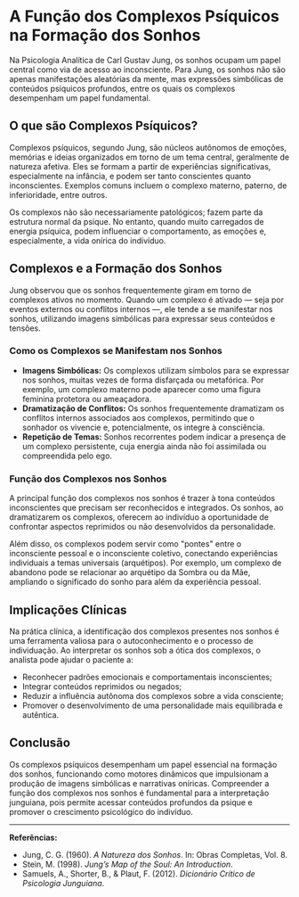 
# A Função dos Complexos Psíquicos na Formação dos Sonhos

Na Psicologia Analítica de Carl Gustav Jung, os sonhos ocupam um papel central como via de acesso ao inconsciente. Para Jung, os sonhos não são apenas manifestações aleatórias da mente, mas expressões simbólicas de conteúdos psíquicos profundos, entre os quais os complexos desempenham um papel fundamental.

## O que são Complexos Psíquicos?

Complexos psíquicos, segundo Jung, são núcleos autônomos de emoções, memórias e ideias organizados em torno de um tema central, geralmente de natureza afetiva. Eles se formam a partir de experiências significativas, especialmente na infância, e podem ser tanto conscientes quanto inconscientes. Exemplos comuns incluem o complexo materno, paterno, de inferioridade, entre outros.

Os complexos não são necessariamente patológicos; fazem parte da estrutura normal da psique. No entanto, quando muito carregados de energia psíquica, podem influenciar o comportamento, as emoções e, especialmente, a vida onírica do indivíduo.

## Complexos e a Formação dos Sonhos

Jung observou que os sonhos frequentemente giram em torno de complexos ativos no momento. Quando um complexo é ativado — seja por eventos externos ou conflitos internos —, ele tende a se manifestar nos sonhos, utilizando imagens simbólicas para expressar seus conteúdos e tensões.

### Como os Complexos se Manifestam nos Sonhos

- **Imagens Simbólicas:** Os complexos utilizam símbolos para se expressar nos sonhos, muitas vezes de forma disfarçada ou metafórica. Por exemplo, um complexo materno pode aparecer como uma figura feminina protetora ou ameaçadora.
- **Dramatização de Conflitos:** Os sonhos frequentemente dramatizam os conflitos internos associados aos complexos, permitindo que o sonhador os vivencie e, potencialmente, os integre à consciência.
- **Repetição de Temas:** Sonhos recorrentes podem indicar a presença de um complexo persistente, cuja energia ainda não foi assimilada ou compreendida pelo ego.

### Função dos Complexos nos Sonhos

A principal função dos complexos nos sonhos é trazer à tona conteúdos inconscientes que precisam ser reconhecidos e integrados. Os sonhos, ao dramatizarem os complexos, oferecem ao indivíduo a oportunidade de confrontar aspectos reprimidos ou não desenvolvidos da personalidade.

Além disso, os complexos podem servir como "pontes" entre o inconsciente pessoal e o inconsciente coletivo, conectando experiências individuais a temas universais (arquétipos). Por exemplo, um complexo de abandono pode se relacionar ao arquétipo da Sombra ou da Mãe, ampliando o significado do sonho para além da experiência pessoal.

## Implicações Clínicas

Na prática clínica, a identificação dos complexos presentes nos sonhos é uma ferramenta valiosa para o autoconhecimento e o processo de individuação. Ao interpretar os sonhos sob a ótica dos complexos, o analista pode ajudar o paciente a:

- Reconhecer padrões emocionais e comportamentais inconscientes;
- Integrar conteúdos reprimidos ou negados;
- Reduzir a influência autônoma dos complexos sobre a vida consciente;
- Promover o desenvolvimento de uma personalidade mais equilibrada e autêntica.

## Conclusão

Os complexos psíquicos desempenham um papel essencial na formação dos sonhos, funcionando como motores dinâmicos que impulsionam a produção de imagens simbólicas e narrativas oníricas. Compreender a função dos complexos nos sonhos é fundamental para a interpretação junguiana, pois permite acessar conteúdos profundos da psique e promover o crescimento psicológico do indivíduo.

---
**Referências:**
- Jung, C. G. (1960). *A Natureza dos Sonhos*. In: Obras Completas, Vol. 8.
- Stein, M. (1998). *Jung’s Map of the Soul: An Introduction*.
- Samuels, A., Shorter, B., & Plaut, F. (2012). *Dicionário Crítico de Psicologia Junguiana*.
```
